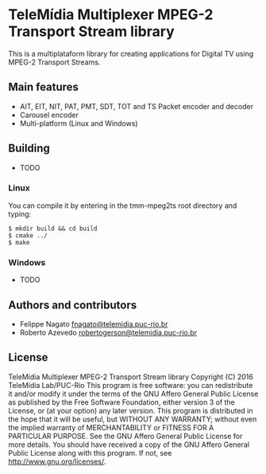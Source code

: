 # TeleMídia Multiplexer MPEG-2 Transport Stream library
This is a multiplataform library for creating applications for Digital TV
using MPEG-2 Transport Streams.

## Main features
  * AIT, EIT, NIT, PAT, PMT, SDT, TOT and TS Packet encoder and decoder
  * Carousel encoder
  * Multi-platform (Linux and Windows)

## Building

  * TODO

### Linux
You can compile it by entering in the tmm-mpeg2ts root directory and typing:

    $ mkdir build && cd build
    $ cmake ../
    $ make

### Windows
  * TODO

## Authors and contributors
  * Felippe Nagato <fnagato@telemidia.puc-rio.br>
  * Roberto Azevedo <robertogerson@telemidia.puc-rio.br>

## License

TeleMídia Multiplexer MPEG-2 Transport Stream library
Copyright (C) 2016 TeleMídia Lab/PUC-Rio
This program is free software: you can redistribute it and/or modify it under
the terms of the GNU Affero General Public License as published by the Free
Software Foundation, either version 3 of the License, or (at your option) any
later version.
This program is distributed in the hope that it will be useful, but WITHOUT
ANY WARRANTY; without even the implied warranty of MERCHANTABILITY or
FITNESS FOR A PARTICULAR PURPOSE. See the GNU Affero General Public License
for more details.
You should have received a copy of the GNU Affero General Public License
along with this program. If not, see <http://www.gnu.org/licenses/>.
